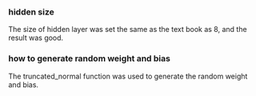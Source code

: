 

### hidden size

The size of hidden layer was set the same as the text book as 8, and the result was good.

### how to generate random weight and bias

The truncated_normal function was used to generate the random weight and bias.


